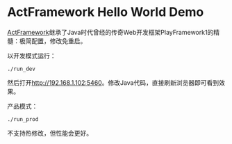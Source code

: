 ActFramework Hello World Demo
=============================

[ActFramework](actframework.org)继承了Java时代曾经的传奇Web开发框架PlayFramework1的精髓：极简配置，修改免重启。

以开发模式运行：

```
./run_dev
```

然后打开<http://192.168.1.102:5460>。修改Java代码，直接刷新浏览器即可看到效果。

产品模式：

```
./run_prod
```

不支持热修改，但性能会更好。
